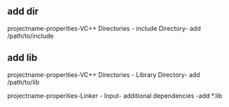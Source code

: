 ## add dir 
projectname-properities-VC++ Directories - include Directory- add /path/to/include
## add lib 
projectname-properities-VC++ Directories - Library Directory- add /path/to/lib

projectname-properities-Linker  - Input- additional dependencies -add \*.lib